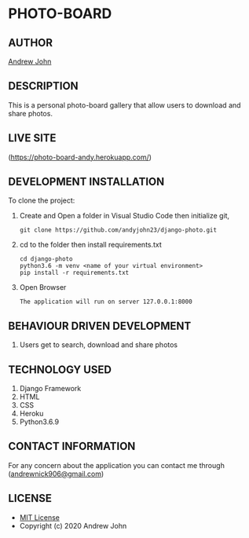 # PHOTO-BOARD

## AUTHOR
[Andrew John](https://github.com/andyjohn23)

## DESCRIPTION 
This is a personal photo-board gallery that allow users to download and share photos.

## LIVE SITE
(https://photo-board-andy.herokuapp.com/)


## DEVELOPMENT INSTALLATION
To clone the project:
1. Create and Open a folder in Visual Studio Code then initialize git,
   ```
   git clone https://github.com/andyjohn23/django-photo.git

   ```

1. cd to the folder then install requirements.txt
   ```
   cd django-photo
   python3.6 -m venv <name of your virtual environment>
   pip install -r requirements.txt

   ```

1. Open Browser
   ```
   The application will run on server 127.0.0.1:8000

   ```
   
## BEHAVIOUR DRIVEN DEVELOPMENT
1. Users get to search, download and share photos


## TECHNOLOGY USED
1. Django Framework
1. HTML
1. CSS
1. Heroku
1. Python3.6.9

## CONTACT INFORMATION
For any concern about the application you can contact me through (andrewnick906@gmail.com)

## LICENSE
* [MIT License](https://github.com/andyjohn23/django-photo/blob/main/LICENSE)
* Copyright (c) 2020 Andrew John
